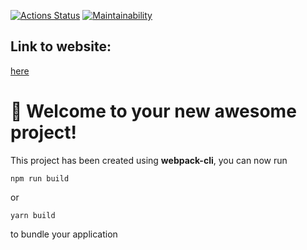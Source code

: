 [![Actions Status](https://github.com/Walle1997/frontend-project-11/actions/workflows/hexlet-check.yml/badge.svg)](https://github.com/Walle1997/frontend-project-11/actions)
[![Maintainability](https://api.codeclimate.com/v1/badges/0fa677088a3c75586629/maintainability)](https://codeclimate.com/github/Walle1997/frontend-project-11/maintainability)
## Link to website:
[here](https://frontend-project-11-5rch.onrender.com)


# 🚀 Welcome to your new awesome project!

This project has been created using **webpack-cli**, you can now run

```
npm run build
```

or

```
yarn build
```

to bundle your application
